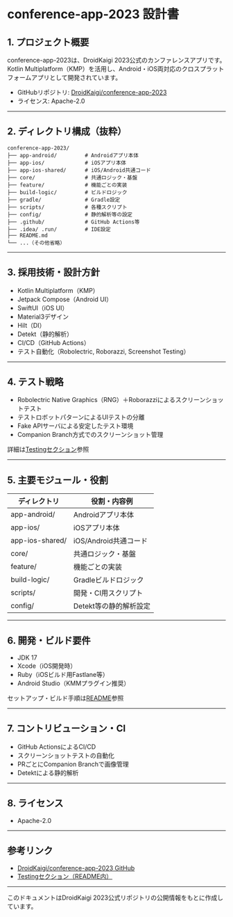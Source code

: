 # conference-app-2023 設計書

## 1. プロジェクト概要

conference-app-2023は、DroidKaigi 2023公式のカンファレンスアプリです。
Kotlin Multiplatform（KMP）を活用し、Android・iOS両対応のクロスプラットフォームアプリとして開発されています。

- GitHubリポジトリ: [DroidKaigi/conference-app-2023](https://github.com/DroidKaigi/conference-app-2023)
- ライセンス: Apache-2.0

---

## 2. ディレクトリ構成（抜粋）

```
conference-app-2023/
├── app-android/         # Androidアプリ本体
├── app-ios/             # iOSアプリ本体
├── app-ios-shared/      # iOS/Android共通コード
├── core/                # 共通ロジック・基盤
├── feature/             # 機能ごとの実装
├── build-logic/         # ビルドロジック
├── gradle/              # Gradle設定
├── scripts/             # 各種スクリプト
├── config/              # 静的解析等の設定
├── .github/             # GitHub Actions等
├── .idea/ .run/         # IDE設定
├── README.md
└── ...（その他省略）
```

---

## 3. 採用技術・設計方針

- Kotlin Multiplatform（KMP）
- Jetpack Compose（Android UI）
- SwiftUI（iOS UI）
- Material3デザイン
- Hilt（DI）
- Detekt（静的解析）
- CI/CD（GitHub Actions）
- テスト自動化（Robolectric, Roborazzi, Screenshot Testing）

---

## 4. テスト戦略

- Robolectric Native Graphics（RNG）＋Roborazziによるスクリーンショットテスト
- テストロボットパターンによるUIテストの分離
- Fake APIサーバによる安定したテスト環境
- Companion Branch方式でのスクリーンショット管理

詳細は[Testingセクション](https://github.com/DroidKaigi/conference-app-2023#testing)参照

---

## 5. 主要モジュール・役割

| ディレクトリ         | 役割・内容例                                 |
|----------------------|----------------------------------------------|
| app-android/         | Androidアプリ本体                            |
| app-ios/             | iOSアプリ本体                                |
| app-ios-shared/      | iOS/Android共通コード                        |
| core/                | 共通ロジック・基盤                           |
| feature/             | 機能ごとの実装                               |
| build-logic/         | Gradleビルドロジック                         |
| scripts/             | 開発・CI用スクリプト                         |
| config/              | Detekt等の静的解析設定                       |

---

## 6. 開発・ビルド要件

- JDK 17
- Xcode（iOS開発時）
- Ruby（iOSビルド用Fastlane等）
- Android Studio（KMMプラグイン推奨）

セットアップ・ビルド手順は[README](https://github.com/DroidKaigi/conference-app-2023#ios)参照

---

## 7. コントリビューション・CI

- GitHub ActionsによるCI/CD
- スクリーンショットテストの自動化
- PRごとにCompanion Branchで画像管理
- Detektによる静的解析

---

## 8. ライセンス

- Apache-2.0

---

## 参考リンク

- [DroidKaigi/conference-app-2023 GitHub](https://github.com/DroidKaigi/conference-app-2023)
- [Testingセクション（README内）](https://github.com/DroidKaigi/conference-app-2023#testing)

---

このドキュメントはDroidKaigi 2023公式リポジトリの公開情報をもとに作成しています。
